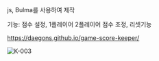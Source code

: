 js, Bulma를 사용하여 제작

기능: 점수 설정, 1플레이어 2플레이어 점수 조정, 리셋기능

https://daegons.github.io/game-score-keeper/

![K-003](https://user-images.githubusercontent.com/119998807/226868423-25f5f69f-b436-4e06-9fea-3b6df5cc3f9b.png)
